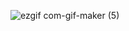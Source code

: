 ![ezgif com-gif-maker (5)](https://user-images.githubusercontent.com/59811450/118532261-baf1b900-b781-11eb-866f-476d1fa32251.gif)
